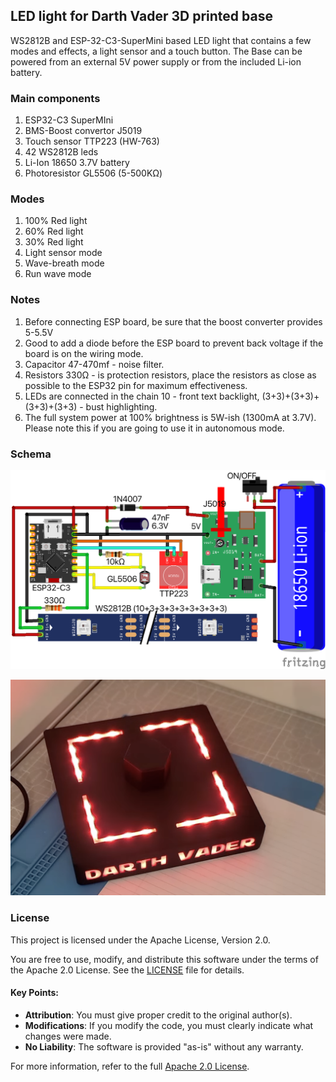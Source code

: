 ## LED light for Darth Vader 3D printed base 
WS2812B and ESP-32-C3-SuperMini based LED light that contains a few modes and effects, a light sensor and a touch button.
The Base can be powered from an external 5V power supply or from the included Li-ion battery.

### Main components
1. ESP32-C3 SuperMIni
2. BMS-Boost convertor J5019
3. Touch sensor TTP223 (HW-763)
4. 42 WS2812B leds
5. Li-Ion 18650 3.7V battery
6. Photoresistor GL5506 (5-500KΩ)

### Modes
1. 100% Red light
2. 60% Red light
3. 30% Red light
4. Light sensor mode
5. Wave-breath mode
6. Run wave mode

### Notes
1. Before connecting ESP board, be sure that the boost converter provides 5-5.5V
2. Good to add a diode before the ESP board to prevent back voltage if the board is on the wiring mode.
3. Capacitor 47-470mf - noise filter.
4. Resistors 330Ω - is protection resistors, place the resistors as close as possible to the ESP32 pin for maximum effectiveness.
5. LEDs are connected in the chain 10 - front text backlight, (3+3)+(3+3)+(3+3)+(3+3) - bust highlighting.
6. The full system power at 100% brightness is 5W-ish (1300mA at 3.7V). Please note this if you are going to use it in autonomous mode.

### Schema
![Wiring schema](schema.png)

[![Modes video](modes_preview.png)](https://youtube.com/shorts/Wh1naFSjNQs?feature=share)

### License

This project is licensed under the Apache License, Version 2.0.

You are free to use, modify, and distribute this software under the terms of the Apache 2.0 License. See the [LICENSE](LICENSE.txt) file for details.

#### Key Points:
- **Attribution**: You must give proper credit to the original author(s).
- **Modifications**: If you modify the code, you must clearly indicate what changes were made.
- **No Liability**: The software is provided "as-is" without any warranty.

For more information, refer to the full [Apache 2.0 License](https://www.apache.org/licenses/LICENSE-2.0).
